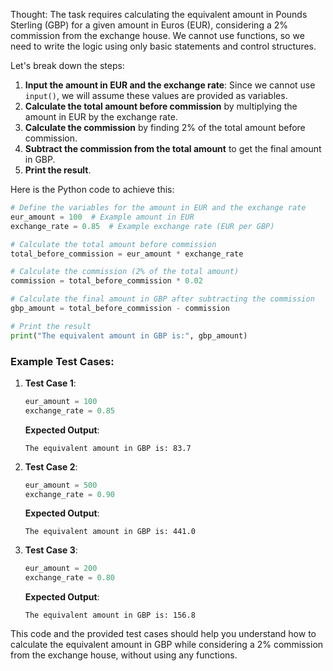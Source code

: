 Thought: The task requires calculating the equivalent amount in Pounds Sterling (GBP) for a given amount in Euros (EUR), considering a 2% commission from the exchange house. We cannot use functions, so we need to write the logic using only basic statements and control structures.

Let's break down the steps:

1. **Input the amount in EUR and the exchange rate**: Since we cannot use `input()`, we will assume these values are provided as variables.
2. **Calculate the total amount before commission** by multiplying the amount in EUR by the exchange rate.
3. **Calculate the commission** by finding 2% of the total amount before commission.
4. **Subtract the commission from the total amount** to get the final amount in GBP.
5. **Print the result**.

Here is the Python code to achieve this:

```python
# Define the variables for the amount in EUR and the exchange rate
eur_amount = 100  # Example amount in EUR
exchange_rate = 0.85  # Example exchange rate (EUR per GBP)

# Calculate the total amount before commission
total_before_commission = eur_amount * exchange_rate

# Calculate the commission (2% of the total amount)
commission = total_before_commission * 0.02

# Calculate the final amount in GBP after subtracting the commission
gbp_amount = total_before_commission - commission

# Print the result
print("The equivalent amount in GBP is:", gbp_amount)
```

### Example Test Cases:

1. **Test Case 1**:
   ```python
   eur_amount = 100
   exchange_rate = 0.85
   ```
   **Expected Output**:
   ```
   The equivalent amount in GBP is: 83.7
   ```

2. **Test Case 2**:
   ```python
   eur_amount = 500
   exchange_rate = 0.90
   ```
   **Expected Output**:
   ```
   The equivalent amount in GBP is: 441.0
   ```

3. **Test Case 3**:
   ```python
   eur_amount = 200
   exchange_rate = 0.80
   ```
   **Expected Output**:
   ```
   The equivalent amount in GBP is: 156.8
   ```

This code and the provided test cases should help you understand how to calculate the equivalent amount in GBP while considering a 2% commission from the exchange house, without using any functions.